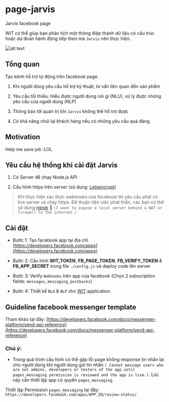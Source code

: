 # page-jarvis
Jarvis facebook page

WIT có thể giúp bạn phân tích một thông điệp thành dữ liệu có cấu trúc hoặc dự đoán hành động tiếp theo mà `Jarvis` nên thực hiện.

![alt text](https://wit.ai/docs/images/recipes/overview-db2bc1ee.png "Overiew of 1) Understand 2) Converse")

## Tổng quan

Tạo kênh hỗ trợ tự động trên facebook page.

1. Khi người dùng yêu cầu hỗ trợ kỹ thuật, tư vấn liên quan đến sản phẩm

2. Yêu cầu tối thiểu: Hiểu được người dùng nói gì (NLU), xử lý được những yêu cầu của người dùng (NLP)

3. Thông báo tới quản trị khi `Jarvis` không thể hỗ trợ được

4. Có khả năng chửi lại khách hàng nếu có những yêu cầu quá đáng.

## Motivation

Help me save job :LOL


## Yêu cầu hệ thống khi cài đặt Jarvis

1. Có Server để chạy Node.js API

2. Cấu hình https trên server (sử dụng: [Letsencrypt](https://letsencrypt.org/))


 > Khi thực hiện xác thực webhooks của facebook thì yêu cầu phải có live server và chạy https. Để thuận tiện việc phát triển, các bạn có thể sử
 dụng [ngrok](https://ngrok.com/) :fu: `(I want to expose a local server behind a NAT or firewall to the internet.)`

## Cài đặt

* Bước 1: Tạo facebook app tại địa chỉ [https://developers.facebook.com/apps](https://developers.facebook.com/apps)

* Bước 2: Cấu hình **WIT_TOKEN**, **FB_PAGE_TOKEN**, **FB_VERIFY_TOKEN** & **FB_APP_SECRET** trong file `./config.js` 
và deploy code lên server

* Bước 3: Verify `Webhooks` trên app của facebook (Chọn 2 subscription fields: `messages`, `messaging_postbacks`)

* Bước 4: Thiết kế `NLU` & `NLP` cho [WIT](https://wit.ai/) application.

## Guideline facebook messenger template

Tham khảo tại đây: [https://developers.facebook.com/docs/messenger-platform/send-api-reference](https://developers.facebook.com/docs/messenger-platform/send-api-reference)

### Chú ý:

+ Trong quá trình cấu hình có thể gặp lỗi page không response tin nhắn lại cho người dùng khi người dùng gửi tin nhắn `( Cannot message users who are not admins, developers or testers of the app until pages_messaging permission is reviewed and the app is live.)`.
 Lúc này cần thiết lập app có quyền `pages_messaging`.
 
 Thiết lập Permission `pages_messaging` tại đây: `https://developers.facebook.com/apps/APP_ID/review-status/`
